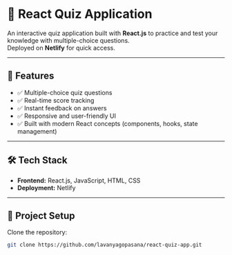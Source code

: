 # 🎯 React Quiz Application

An interactive quiz application built with **React.js** to practice and test your knowledge with multiple-choice questions.  
Deployed on **Netlify** for quick access.

---

## 🚀 Features
- ✅ Multiple-choice quiz questions  
- ✅ Real-time score tracking  
- ✅ Instant feedback on answers  
- ✅ Responsive and user-friendly UI  
- ✅ Built with modern React concepts (components, hooks, state management)

---

## 🛠️ Tech Stack
- **Frontend:** React.js, JavaScript, HTML, CSS  
- **Deployment:** Netlify  

---

## 📂 Project Setup

Clone the repository:
```bash
git clone https://github.com/lavanyagopasana/react-quiz-app.git

